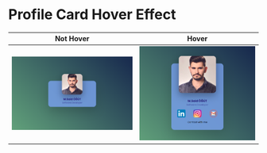 # Profile Card Hover Effect

Not Hover             |  Hover
:-------------------------:|:-------------------------:
![interface_pics](images/image1.png)  |  ![interface_pics](images/image1_hover.png)

